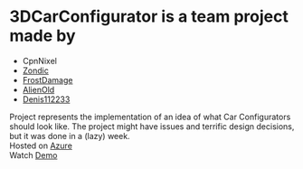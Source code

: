 # 3DCarConfigurator is a team project made by
* CpnNixel
* [Zondic](https://github.com/zondic)
* [FrostDamage](https://github.com/FrostDamage1337)
* [AlienOld](https://github.com/AlienOld)
* [Denis112233](https://github.com/Denis112233)

Project represents the implementation of an idea of what Car Configurators should look like.
The project might have issues and terrific design decisions, but it was done in a (lazy) week.<br/>
Hosted on [Azure](https://3dcarconfiguratorpi.azurewebsites.net)<br/>
Watch [Demo](https://drive.google.com/file/d/1aoVrruqDWaFU2aMRAdQ4aRm7MaCJk6Yo/view?usp=sharing)
